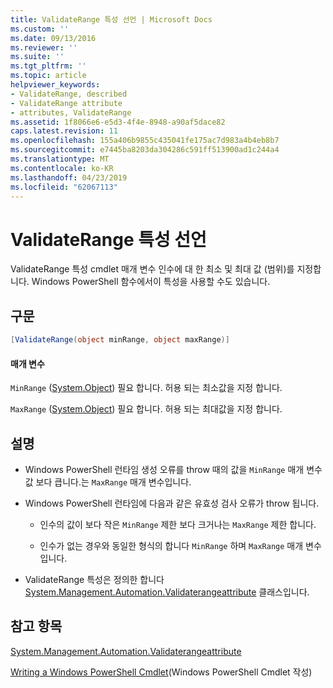 ```yaml
---
title: ValidateRange 특성 선언 | Microsoft Docs
ms.custom: ''
ms.date: 09/13/2016
ms.reviewer: ''
ms.suite: ''
ms.tgt_pltfrm: ''
ms.topic: article
helpviewer_keywords:
- ValidateRange, described
- ValidateRange attribute
- attributes, ValidateRange
ms.assetid: 1f8066e6-e5d3-4f4e-8948-a90af5dace82
caps.latest.revision: 11
ms.openlocfilehash: 155a406b9855c435041fe175ac7d983a4b4eb8b7
ms.sourcegitcommit: e7445ba8203da304286c591ff513900ad1c244a4
ms.translationtype: MT
ms.contentlocale: ko-KR
ms.lasthandoff: 04/23/2019
ms.locfileid: "62067113"
---
```

# <a name="validaterange-attribute-declaration"></a>ValidateRange 특성 선언

ValidateRange 특성 cmdlet 매개 변수 인수에 대 한 최소 및 최대 값 (범위)를 지정합니다. Windows PowerShell 함수에서이 특성을 사용할 수도 있습니다.

## <a name="syntax"></a>구문

```csharp
[ValidateRange(object minRange, object maxRange)]
```

#### <a name="parameters"></a>매개 변수

`MinRange` ([System.Object](/dotnet/api/system.object)) 필요 합니다. 허용 되는 최소값을 지정 합니다.

`MaxRange` ([System.Object](/dotnet/api/system.object)) 필요 합니다. 허용 되는 최대값을 지정 합니다.

## <a name="remarks"></a>설명

- Windows PowerShell 런타임 생성 오류를 throw 때의 값을 `MinRange` 매개 변수 값 보다 큽니다.는 `MaxRange` 매개 변수입니다.

- Windows PowerShell 런타임에 다음과 같은 유효성 검사 오류가 throw 됩니다.

    - 인수의 값이 보다 작은 `MinRange` 제한 보다 크거나는 `MaxRange` 제한 합니다.

    - 인수가 없는 경우와 동일한 형식의 합니다 `MinRange` 하며 `MaxRange` 매개 변수입니다.

- ValidateRange 특성은 정의한 합니다 [System.Management.Automation.Validaterangeattribute](/dotnet/api/System.Management.Automation.ValidateRangeAttribute) 클래스입니다.

## <a name="see-also"></a>참고 항목

[System.Management.Automation.Validaterangeattribute](/dotnet/api/System.Management.Automation.ValidateRangeAttribute)

[Writing a Windows PowerShell Cmdlet](./writing-a-windows-powershell-cmdlet.md)(Windows PowerShell Cmdlet 작성)
